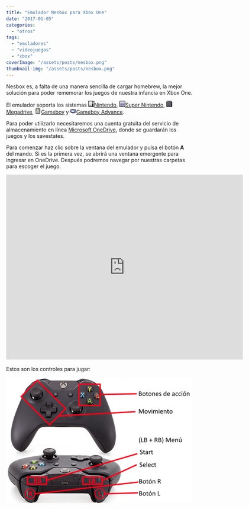 ```yaml
---
title: "Emulador Nesbox para Xbox One"
date: "2017-01-05"
categories: 
  - "otros"
tags: 
  - "emuladores"
  - "videojuegos"
  - "xbox"
coverImage: "/assets/posts/nesbox.png"
thumbnail-img: "/assets/posts/nesbox.png"
---
```


Nesbox es, a falta de una manera sencilla de cargar homebrew, la mejor solución para poder rememorar los juegos de nuestra infancia en Xbox One.

El emulador soporta los sistemas ![](/assets/posts/ico-nes.png)[Nintendo](https://es.wikipedia.org/wiki/Nintendo_Entertainment_System), ![](/assets/posts/ico-snes.png)[Super Nintendo](https://es.wikipedia.org/wiki/Super_Nintendo), ![](/assets/posts/ico-megadrive.png)[Megadrive](https://es.wikipedia.org/wiki/Mega_Drive), ![](/assets/posts/ico-gb.png)[Gameboy](https://es.wikipedia.org/wiki/Game_Boy) y ![](/assets/posts/ico-gba.png)[Gameboy Advance](https://es.wikipedia.org/wiki/Game_Boy_Advance).

Para poder utilizarlo necesitaremos una cuenta gratuita del servicio de almacenamiento en línea [Microsoft OneDrive](https://onedrive.live.com), donde se guardarán los juegos y los savestates.

Para comenzar haz clic sobre la ventana del emulador y pulsa el botón **A** del mando. Si es la primera vez, se abrirá una ventana emergente para ingresar en OneDrive. Después podremos navegar por nuestras carpetas para escoger el juego.

<iframe src="https://itch.io/embed-upload/346544?color=333333" width="640" height="500" frameborder="0" allowfullscreen="allowfullscreen"></iframe>

Estos son los controles para jugar:

![](/assets/posts/instr-nesbox.png)
